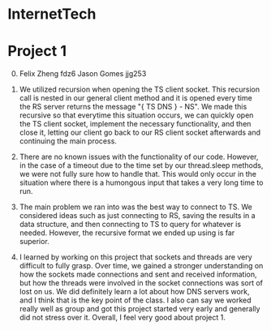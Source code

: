 # InternetTech


# Project 1
0. Felix Zheng fdz6
   Jason Gomes jjg253
   
1. We utilized recursion when opening the TS client socket. This recursion call is nested in our general client method and it is opened every time the RS server returns the message "{ TS DNS } - NS". We made this recursive so that everytime this situation occurs, we can quickly open the TS client socket, implement the necessary functionality, and then close it, letting our client go back to our RS client socket afterwards and continuing the main process.

2. There are no known issues with the functionality of our code. However, in the case of a timeout due to the time set by our thread.sleep methods, we were not fully sure how to handle that. This would only occur in the situation where there is a humongous input that takes a very long time to run.

3. The main problem we ran into was the best way to connect to TS. We considered ideas such as just connecting to RS, saving the results in a data structure, and then connecting to TS to query for whatever is needed. However, the recursive format we ended up using is far superior. 

4. I learned by working on this project that sockets and threads are very difficult to fully grasp. Over time, we gained a stronger understanding on how the sockets made connections and sent and received information, but how the threads were involved in the socket connections was sort of lost on us. We did definitely learn a lot about how DNS servers work, and I think that is the key point of the class. I also can say we worked really well as group and got this project started very early and generally did not stress over it. Overall, I feel very good about project 1. 
